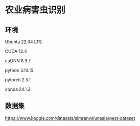 # 农业病害虫识别

## 环境

Ubuntu 22.04 LTS

CUDA 12.4

cuDNN 8.9.7

python 3.10.15

pytorch 2.5.1

conda 24.1.2

## 数据集

https://www.kaggle.com/datasets/simranvolunesia/pest-dataset